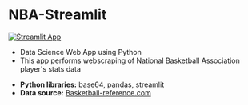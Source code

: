 # NBA-Streamlit
[![Streamlit App](https://static.streamlit.io/badges/streamlit_badge_black_white.svg)](https://nbastatistic.streamlit.app/)
- Data Science Web App using Python
- This app performs webscraping of National Basketball Association player's stats data
* **Python libraries:** base64, pandas, streamlit
* **Data source:** [Basketball-reference.com](https://www.basketball-reference.com/)
